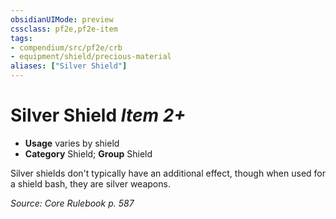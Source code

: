 ```yaml
---
obsidianUIMode: preview
cssclass: pf2e,pf2e-item
tags:
- compendium/src/pf2e/crb
- equipment/shield/precious-material 
aliases: ["Silver Shield"]
---
```

# Silver Shield *Item 2+*  

- **Usage** varies by shield
- **Category** Shield; **Group** Shield 

Silver shields don't typically have an additional effect, though when used for a shield bash, they are silver weapons.

*Source: Core Rulebook p. 587*